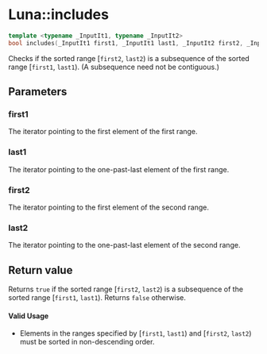 # Luna::includes

```c++
template <typename _InputIt1, typename _InputIt2>
bool includes(_InputIt1 first1, _InputIt1 last1, _InputIt2 first2, _InputIt2 last2)
```

Checks if the sorted range [`first2`, `last2`) is a subsequence of the sorted range [`first1`, `last1`). (A subsequence need not be contiguous.) 



## Parameters
### first1
The iterator pointing to the first element of the first range. 

### last1
The iterator pointing to the one-past-last element of the first range. 

### first2
The iterator pointing to the first element of the second range. 

### last2
The iterator pointing to the one-past-last element of the second range. 

## Return value
Returns `true` if the sorted range [`first2`, `last2`) is a subsequence of the sorted range [`first1`, `last1`). Returns `false` otherwise. 

#### Valid Usage
* Elements in the ranges specified by [`first1`, `last1`) and [`first2`, `last2`) must be sorted in non-descending order. 

